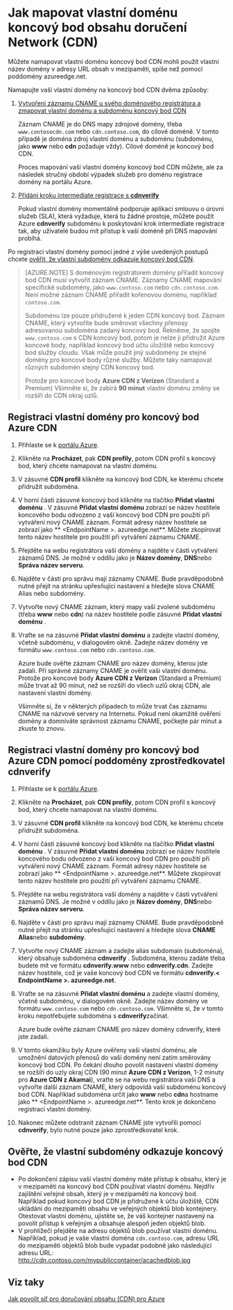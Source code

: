 <properties
     pageTitle="Postup mapování obsahem sítě (CDN) Azure doručování obsahu na vlastní doméně | Microsoft Azure"
     description="Toto téma ukazuje, jak lze mapování CDN obsahu na vlastní doménu."
     services="cdn"
     documentationCenter=""
     authors="camsoper"
     manager="erikre"
     editor=""/>
<tags
     ms.service="cdn"
     ms.workload="media"
     ms.tgt_pltfrm="na"
     ms.devlang="na"
     ms.topic="article"
    ms.date="07/28/2016"
     ms.author="casoper"/>

# <a name="how-to-map-custom-domain-to-content-delivery-network-cdn-endpoint"></a>Jak mapovat vlastní doménu koncový bod obsahu doručení Network (CDN)
Můžete namapovat vlastní doménu koncový bod CDN mohli použít vlastní název domény v adresy URL obsah v mezipaměti, spíše než pomocí poddomény azureedge.net.

Namapujte vaší vlastní domény na koncový bod CDN dvěma způsoby:

1. [Vytvoření záznamu CNAME u svého doménového registrátora a zmapovat vlastní doménu a subdoménu koncový bod CDN](#register-a-custom-domain-for-an-azure-cdn-endpoint)

    Záznam CNAME je do DNS mapy zdrojové domény, třeba `www.contosocdn.com` nebo `cdn.contoso.com`, do cílové doméně. V tomto případě je doména zdroj vlastní doménu a subdoménu (subdoménu, jako **www** nebo **cdn** požaduje vždy). Cílové doméně je koncový bod CDN.  

    Proces mapování vaší vlastní domény koncový bod CDN můžete, ale za následek stručný období výpadek služeb pro doménu registrace domény na portálu Azure.

2. [Přidání kroku intermediate registrace s **cdnverify**](#register-a-custom-domain-for-an-azure-cdn-endpoint-using-the-intermediary-cdnverify-subdomain)

    Pokud vlastní domény momentálně podporuje aplikaci smlouvu o úrovni služeb (SLA), která vyžaduje, která tu žádné prostoje, můžete použít Azure **cdnverify** subdoménu k poskytování krok intermediate registrace tak, aby uživatelé budou mít přístup k vaší doméně při DNS mapování probíhá.  

Po registraci vlastní domény pomocí jedné z výše uvedených postupů chcete [ověřit, že vlastní subdomény odkazuje koncový bod CDN](#verify-that-the-custom-subdomain-references-your-cdn-endpoint).

> [AZURE.NOTE] S doménovým registrátorem domény přiřadit koncový bod CDN musí vytvořit záznam CNAME. Záznamy CNAME mapování specifické subdomény, jako `www.contoso.com` nebo `cdn.contoso.com`. Není možné záznam CNAME přiřadit kořenovou doménu, například `contoso.com`.
>    
> Subdoménu lze pouze přidružené k jeden CDN koncový bod. Záznam CNAME, který vytvoříte bude směrovat všechny přenosy adresovanou subdoména zadaný koncový bod.  Řekněme, že spojíte `www.contoso.com` s CDN koncový bod, potom je nelze ji přidružit Azure koncové body, například koncový bod účtu úložiště nebo koncový bod služby cloudu. Však může použít jiný subdomény ze stejné domény pro koncové body různé služby. Můžete taky namapovat různých subdomén stejný CDN koncový bod.
>
> Protože pro koncové body **Azure CDN z Verizon** (Standard a Premium) Všimněte si, že zabírá **90 minut** vlastní doménu změny se rozšíří do CDN okraj uzlů.

## <a name="register-a-custom-domain-for-an-azure-cdn-endpoint"></a>Registraci vlastní domény pro koncový bod Azure CDN

1.  Přihlaste se k [portálu Azure](https://portal.azure.com/).
2.  Klikněte na **Procházet**, pak **CDN profily**, potom CDN profil s koncový bod, který chcete namapovat na vlastní doménu.  
3.  V zásuvné **CDN profil** klikněte na koncový bod CDN, ke kterému chcete přidružit subdoména.
4.  V horní části zásuvné koncový bod klikněte na tlačítko **Přidat vlastní doménu** .  V zásuvné **Přidat vlastní doménu** zobrazí se název hostitele koncového bodu odvozeno z vaší koncový bod CDN pro použití při vytváření nový CNAME záznam. Formát adresy název hostitele se zobrazí jako ** &lt;EndpointName >. azureedge.net**.  Můžete zkopírovat tento název hostitele pro použití při vytváření záznamu CNAME.  
5.  Přejděte na webu registrátora vaší domény a najděte v části vytváření záznamů DNS. Je možné v oddílu jako je **Název domény**, **DNS**nebo **Správa název serveru**.
6.  Najděte v části pro správu mají záznamy CNAME. Bude pravděpodobně nutné přejít na stránku upřesňující nastavení a hledejte slova CNAME Alias nebo subdomény.
7.  Vytvořte nový CNAME záznam, který mapy vaší zvolené subdoménu (třeba **www** nebo **cdn**) na název hostitele podle zásuvné **Přidat vlastní doménu** .
8.  Vraťte se na zásuvné **Přidat vlastní doménu** a zadejte vlastní domény, včetně subdoménu, v dialogovém okně. Zadejte název domény ve formátu `www.contoso.com` nebo `cdn.contoso.com`.   

    Azure bude ověřte záznam CNAME pro název domény, kterou jste zadali. Při správné záznamy CNAME je ověřit vaši vlastní doménu.  Protože pro koncové body **Azure CDN z Verizon** (Standard a Premium) může trvat až 90 minut, než se rozšíří do všech uzlů okraj CDN, ale nastavení vlastní domény.  

    Všimněte si, že v některých případech to může trvat čas záznamu CNAME na názvové servery na Internetu. Pokud není okamžitě ověření domény a domníváte správnost záznamu CNAME, počkejte pár minut a zkuste to znovu.


## <a name="register-a-custom-domain-for-an-azure-cdn-endpoint-using-the-intermediary-cdnverify-subdomain"></a>Registraci vlastní domény pro koncový bod Azure CDN pomocí poddomény zprostředkovatel cdnverify  

1. Přihlaste se k [portálu Azure](https://portal.azure.com/).
2. Klikněte na **Procházet**, pak **CDN profily**, potom CDN profil s koncový bod, který chcete namapovat na vlastní doménu.  
3. V zásuvné **CDN profil** klikněte na koncový bod CDN, ke kterému chcete přidružit subdoména.
4. V horní části zásuvné koncový bod klikněte na tlačítko **Přidat vlastní doménu** .  V zásuvné **Přidat vlastní doménu** zobrazí se název hostitele koncového bodu odvozeno z vaší koncový bod CDN pro použití při vytváření nový CNAME záznam. Formát adresy název hostitele se zobrazí jako ** &lt;EndpointName >. azureedge.net**.  Můžete zkopírovat tento název hostitele pro použití při vytváření záznamu CNAME.
5. Přejděte na webu registrátora vaší domény a najděte v části vytváření záznamů DNS. Je možné v oddílu jako je **Název domény**, **DNS**nebo **Správa název serveru**.
6. Najděte v části pro správu mají záznamy CNAME. Bude pravděpodobně nutné přejít na stránku upřesňující nastavení a hledejte slova **CNAME** **Alias**nebo **subdomény**.
7. Vytvořte nový CNAME záznam a zadejte alias subdomain (subdoména), který obsahuje subdoména **cdnverify** . Subdoména, kterou zadáte třeba budete mít ve formátu **cdnverify.www** nebo **cdnverify.cdn**. Zadejte název hostitele, což je vaše koncový bod CDN ve formátu **cdnverify.&lt; EndpointName >. azureedge.net**.
8. Vraťte se na zásuvné **Přidat vlastní doménu** a zadejte vlastní domény, včetně subdoménu, v dialogovém okně. Zadejte název domény ve formátu `www.contoso.com` nebo `cdn.contoso.com`. Všimněte si, že v tomto kroku nepotřebujete subdoména s **cdnverify**začínat.  

    Azure bude ověřte záznam CNAME pro název domény cdnverify, které jste zadali.
9. V tomto okamžiku byly Azure ověřeny vaši vlastní doménu, ale umožnění datových přenosů do vaší domény není zatím směrovány koncový bod CDN. Po čekání dlouho povolit nastavení vlastní domény se rozšíří do uzly okraj CDN (90 minut **Azure CDN z Verizon**, 1-2 minuty pro **Azure CDN z Akamai**), vraťte se na webu registrátora vaší DNS a vytvořte další záznam CNAME, který odpovídá vaší subdoménu koncový bod CDN. Například subdoména určit jako **www** nebo **cdn**a hostname jako ** &lt;EndpointName >. azureedge.net**. Tento krok je dokončeno registraci vlastní domény.
10. Nakonec můžete odstranit záznam CNAME jste vytvořili pomocí **cdnverify**, bylo nutné pouze jako zprostředkovatel krok.  


## <a name="verify-that-the-custom-subdomain-references-your-cdn-endpoint"></a>Ověřte, že vlastní subdomény odkazuje koncový bod CDN

- Po dokončení zápisu vaší vlastní domény máte přístup k obsahu, který je v mezipaměti na koncový bod CDN používat vlastní doménu.
Nejdřív zajištění veřejné obsah, který je v mezipaměti na koncový bod. Například pokud koncový bod CDN je přidružené k účtu úložiště, CDN ukládání do mezipaměti obsahu ve veřejných objektů blob kontejnery. Otestovat vlastní doménu, ujistěte se, že váš kontejner nastavený na povolit přístup k veřejným a obsahuje alespoň jeden objektů blob.
- V prohlížeči přejděte na adresu objektů blob používat vlastní doménu. Například, pokud je vaše vlastní doména `cdn.contoso.com`, adresu URL do mezipaměti objektů blob bude vypadat podobně jako následující adresu URL: http://cdn.contoso.com/mypubliccontainer/acachedblob.jpg

## <a name="see-also"></a>Viz taky

[Jak povolit síť pro doručování obsahu (CDN) pro Azure](./cdn-create-new-endpoint.md)  
